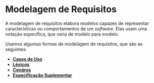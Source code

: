 # Modelagem de Requisitos

A modelagem de requisitos elabora modelos capazes de representar características ou comportamentos de um *software*. Elas usam uma notação específica, que varia de modelo para modelo.

Usamos algumas formas de modelagem de requisitos, que são as seguintes:

- [**Casos de Uso**](/docs/modeling/user_cases.md)
- [**Léxicos**](/docs/modeling/lexicons.md)
- [**Cenáros**](/docs/modeling/scenarios.md)
- [**Especificação Suplementar**](/docs/modeling/supplementary_specifications.md)